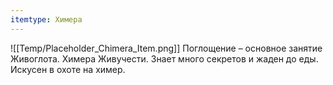 ```yaml
---
itemtype: Химера
---
```

![[Temp/Placeholder_Chimera_Item.png]]
Поглощение – основное занятие Живоглота. Химера Живучести. Знает много секретов и жаден до еды. Искусен в охоте на химер.

